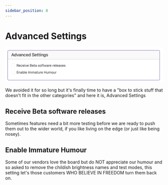 ```yaml
---
sidebar_position: 8
---
```


# Advanced Settings

![Baldrick8 Web Interface Advanced ](../img/web-interface-advanced.png)

We avoided it for so long but it's finally time to have a "box to stick stuff that doesn't fit in the other categories"  and here it is, Advanced Settings

## Receive Beta software releases

Sometimes features need a bit more testing before we are ready to push them out to the wider world, if you like living on the edge (or just like being nosey).

## Enable Immature Humour

Some of our vendors love the board but do NOT appreciate our humour and so asked to remove the childish brightness names and test modes, this setting let's those customers WHO BELIEVE IN FREEDOM turn them back on.


